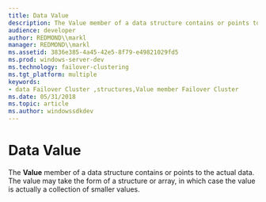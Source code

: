 ```yaml
---
title: Data Value
description: The Value member of a data structure contains or points to the actual data. The value may take the form of a structure or array, in which case the value is actually a collection of smaller values.
audience: developer
author: REDMOND\\markl
manager: REDMOND\\markl
ms.assetid: 3836e385-4a45-42e5-8f79-e49821029fd5
ms.prod: windows-server-dev
ms.technology: failover-clustering
ms.tgt_platform: multiple
keywords:
- data Failover Cluster ,structures,Value member Failover Cluster
ms.date: 05/31/2018
ms.topic: article
ms.author: windowssdkdev
---
```


# Data Value

The **Value** member of a data structure contains or points to the actual data. The value may take the form of a structure or array, in which case the value is actually a collection of smaller values.

 

 




